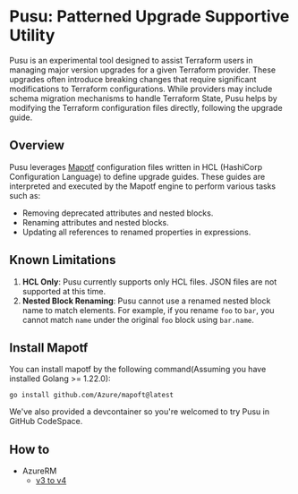 # Pusu: Patterned Upgrade Supportive Utility

Pusu is an experimental tool designed to assist Terraform users in managing major version upgrades for a given Terraform provider. These upgrades often introduce breaking changes that require significant modifications to Terraform configurations. While providers may include schema migration mechanisms to handle Terraform State, Pusu helps by modifying the Terraform configuration files directly, following the upgrade guide.

## Overview

Pusu leverages [Mapotf](https://github.com/Azure/mapotf) configuration files written in HCL (HashiCorp Configuration Language) to define upgrade guides. These guides are interpreted and executed by the Mapotf engine to perform various tasks such as:

- Removing deprecated attributes and nested blocks.
- Renaming attributes and nested blocks.
- Updating all references to renamed properties in expressions.

## Known Limitations

1. **HCL Only**: Pusu currently supports only HCL files. JSON files are not supported at this time.
2. **Nested Block Renaming**: Pusu cannot use a renamed nested block name to match elements. For example, if you rename `foo` to `bar`, you cannot match `name` under the original `foo` block using `bar.name`.

## Install Mapotf

You can install mapotf by the following command(Assuming you have installed Golang >= 1.22.0):

```shell
go install github.com/Azure/mapoft@latest
```

We've also provided a devcontainer so you're welcomed to try Pusu in GitHub CodeSpace.

## How to

* AzureRM
  - [v3 to v4](azurerm/v3_v4/readme.md)